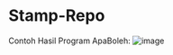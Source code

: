 # Stamp-Repo

Contoh Hasil Program ApaBoleh:
![image](https://user-images.githubusercontent.com/56074758/202993126-0d52d53d-74c6-4d54-9edb-5fa8beaed70a.png)
